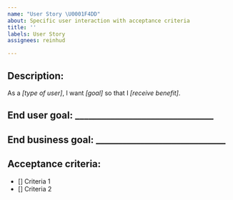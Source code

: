 ```yaml
---
name: "User Story \U0001F4DD"
about: Specific user interaction with acceptance criteria
title: ''
labels: User Story
assignees: reinhud

---
```


## Description:
As a *[type of user]*, I want *[goal]* so that I *[receive benefit]*. 

## End user goal: _______________________________ 

## End business goal: _____________________________ 

## Acceptance criteria:
- [] Criteria 1
- [] Criteria 2
